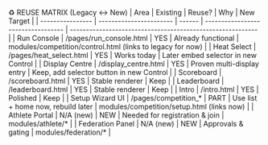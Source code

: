 ♻️ REUSE MATRIX (Legacy ↔ New)
| Area             | Existing                | Reuse? | Why                                | New Target                                                 |
| ---------------- | ----------------------- | ------ | ---------------------------------- | ---------------------------------------------------------- |
| Run Console      | /pages/run_console.html | YES    | Already functional                 | modules/competition/control.html (links to legacy for now) |
| Heat Select      | /pages/heat_select.html | YES    | Works today                        | Later embed selector in new Control                        |
| Display Centre   | /display_centre.html    | YES    | Proven multi-display entry         | Keep, add selector button in new Control                   |
| Scoreboard       | /scoreboard.html        | YES    | Stable renderer                    | Keep                                                       |
| Leaderboard      | /leaderboard.html       | YES    | Stable renderer                    | Keep                                                       |
| Intro            | /intro.html             | YES    | Polished                           | Keep                                                       |
| Setup Wizard UI  | /pages/competition_*    | PART   | Use list + home now, rebuild later | modules/competition/setup.html (links now)                 |
| Athlete Portal   | N/A (new)               | NEW    | Needed for registration & join     | modules/athlete/*                                          |
| Federation Panel | N/A (new)               | NEW    | Approvals & gating                 | modules/federation/*                                       |
